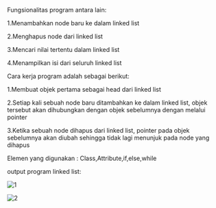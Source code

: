 Fungsionalitas program antara lain:

  1.Menambahkan node baru ke dalam linked list

  2.Menghapus node dari linked list

  3.Mencari nilai tertentu dalam linked list

  4.Menampilkan isi dari seluruh linked list


Cara kerja program adalah sebagai berikut:

  1.Membuat objek pertama sebagai head dari linked list

  2.Setiap kali sebuah node baru ditambahkan ke dalam linked list, objek tersebut akan dihubungkan dengan objek sebelumnya dengan melalui pointer

  3.Ketika sebuah node dihapus dari linked list, pointer pada objek sebelumnya akan diubah sehingga tidak lagi menunjuk pada node yang dihapus

Elemen yang digunakan : Class,Attribute,if,else,while


output program linked list:

![1](https://user-images.githubusercontent.com/126891620/225969147-42057e63-593b-49ae-9f43-2ff1963b124c.JPG)

![2](https://user-images.githubusercontent.com/126891620/225969189-3465a5b3-3eea-40ae-a22e-7d087880fe7c.JPG)
